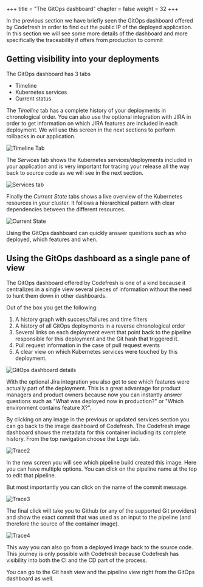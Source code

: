 +++
title = "The GitOps dashboard"
chapter = false
weight = 32
+++

In the previous section we have briefly seen the GitOps dashboard offered by Codefresh
in order to find out the public IP of the deployed application. In this section we will see some more details of the dashboard and more specifically the traceability if offers from production to commit

## Getting visibility into your deployments

The GitOps dashboard has 3 tabs

* Timeline
* Kubernetes services
* Current status

The *Timeline* tab has a complete history of your deployments in chronological order. You can also use the optional integration with JIRA in order to get information
on which JIRA features are included in each deployment. We will use
this screen in the next sections to perform rollbacks in our application.

![Timeline Tab](/images/gitops/timeline-tab.png)

The *Services* tab shows the Kubernetes services/deployments included in your application and is very important for tracing your release all the way back to source code as we will see in the next section.

![Services tab](/images/gitops/services-tab.png)

Finally the *Current State* tabs shows a live overview of the Kubernetes resources in your cluster. It follows a hierarchical pattern with clear dependencies between the different resources.

![Current State](/images/gitops/current-state-tab.png)

Using the GitOps dashboard can quickly answer questions such as who deployed, which features and when.

## Using the GitOps dashboard as a single pane of view

The GitOps dashboard offered by Codefresh is one of a kind because it centralizes in a single view several pieces of information without the need to hunt them down in other dashboards.

Out of the box you get the following:

1. A history graph with success/failures and time filters
1. A history of all GitOps deployments in a reverse chronological order
1. Several links on each deployment event that point back to the pipeline responsible for this deployment and the Git hash that triggered it.
1. Pull request information in the case of pull request events
1. A clear view on which Kubernetes services were touched by this deployment.

![GitOps dashboard details](/images/gitops/gitops-dashboard-details.png)

With the optional Jira integration you also get to see which features were actually
part of the deployment. This is a great advantage for product managers and product owners because
now you can instantly answer questions such as "What was deployed now in production?" or "Which environment contains feature X?".

By clicking on any image in the previous or updated services section you can go back to the image dashboard of Codefresh.
The Codefresh image dashboard shows the metadata for this container
including its complete history. From the top navigation choose the *Logs* tab.

![Trace2](/images/gitops/trace2.png)

In the new screen you will see which pipeline build created this image. Here you can have multiple options. You can click on the pipeline name at the top to edit that pipeline.

But most importantly you can click on the name of the commit message.

![Trace3](/images/gitops/trace3.png)

The final click will take you to Github (or any of the supported Git providers) and show the exact commit that was used as an input to the pipeline (and therefore the source of the container image).

![Trace4](/images/gitops/trace4.png)

This way you can also go from a deployed image back to the source code. This journey is only possible with Codefresh because Codefresh has visibility into both the CI and the CD part of the process.

You can go to the Git hash view and the pipeline view right from the GitOps dashboard as well.





## 


